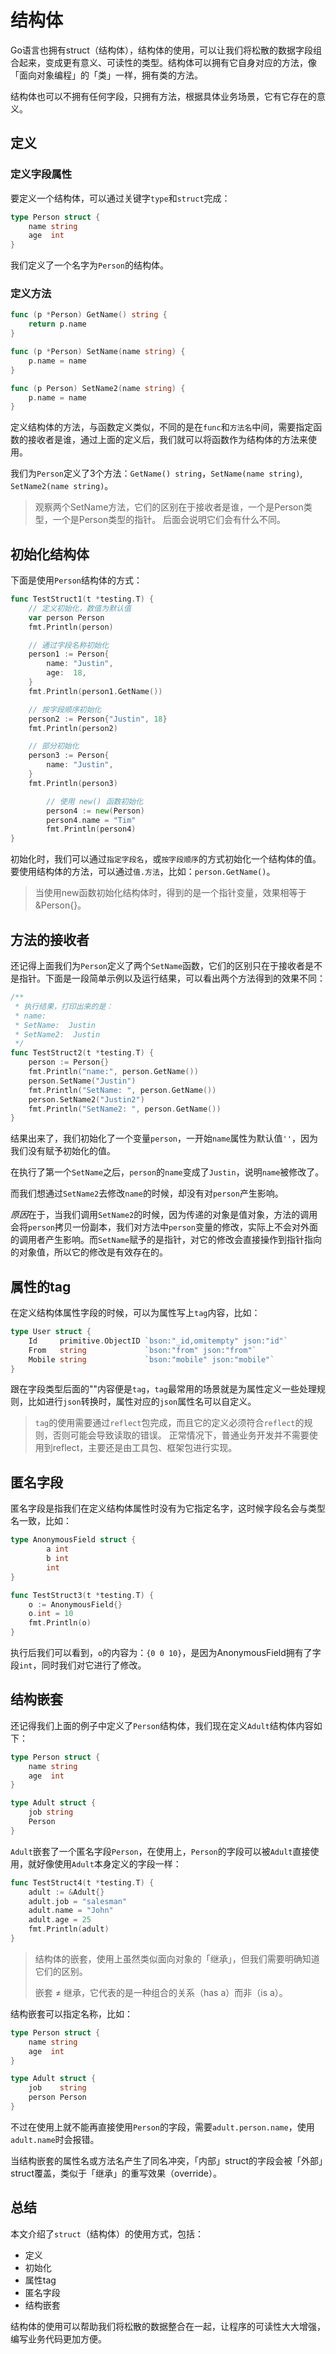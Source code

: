 # 结构体

Go语言也拥有struct（结构体），结构体的使用，可以让我们将松散的数据字段组合起来，变成更有意义、可读性的类型。结构体可以拥有它自身对应的方法，像「面向对象编程」的「类」一样，拥有类的方法。

结构体也可以不拥有任何字段，只拥有方法，根据具体业务场景，它有它存在的意义。

## 定义
### 定义字段属性

要定义一个结构体，可以通过关键字`type`和`struct`完成：

```Go
type Person struct {
	name string
	age  int
}
```

我们定义了一个名字为`Person`的结构体。

### 定义方法

```Go
func (p *Person) GetName() string {
	return p.name
}

func (p *Person) SetName(name string) {
	p.name = name
}

func (p Person) SetName2(name string) {
	p.name = name
}
```

定义结构体的方法，与函数定义类似，不同的是在`func`和`方法名`中间，需要指定函数的接收者是谁，通过上面的定义后，我们就可以将函数作为结构体的方法来使用。

我们为`Person`定义了3个方法：`GetName() string`，`SetName(name string)`, `SetName2(name string)`。

> 观察两个SetName方法，它们的区别在于接收者是谁，一个是Person类型，一个是Person类型的指针。
> 后面会说明它们会有什么不同。

## 初始化结构体

下面是使用`Person`结构体的方式：

```Go
func TestStruct1(t *testing.T) {
	// 定义初始化，数值为默认值
	var person Person
	fmt.Println(person)

	// 通过字段名称初始化
	person1 := Person{
		name: "Justin",
		age:  18,
	}
	fmt.Println(person1.GetName())

	// 按字段顺序初始化
	person2 := Person{"Justin", 18}
	fmt.Println(person2)

	// 部分初始化
	person3 := Person{
		name: "Justin",
	}
	fmt.Println(person3)

        // 使用 new() 函数初始化
        person4 := new(Person)
        person4.name = "Tim"
        fmt.Println(person4)
}
```

初始化时，我们可以通过`指定字段名`，或`按字段顺序`的方式初始化一个结构体的值。
要使用结构体的方法，可以通过`值.方法`，比如：`person.GetName()`。

> 当使用new函数初始化结构体时，得到的是一个指针变量，效果相等于 &Person{}。

## 方法的接收者

还记得上面我们为`Person`定义了两个`SetName`函数，它们的区别只在于接收者是不是指针。下面是一段简单示例以及运行结果，可以看出两个方法得到的效果不同：

```Go
/**
 * 执行结果，打印出来的是：
 * name:
 * SetName:  Justin
 * SetName2:  Justin
 */
func TestStruct2(t *testing.T) {
	person := Person{}
	fmt.Println("name:", person.GetName())
	person.SetName("Justin")
	fmt.Println("SetName: ", person.GetName())
	person.SetName2("Justin2")
	fmt.Println("SetName2: ", person.GetName())
}
```

结果出来了，我们初始化了一个变量`person`，一开始`name`属性为默认值`''`，因为我们没有赋予初始化的值。

在执行了第一个`SetName`之后，`person`的`name`变成了`Justin`，说明`name`被修改了。

而我们想通过`SetName2`去修改`name`的时候，却没有对`person`产生影响。

*原因*在于，当我们调用`SetName2`的时候，因为传递的对象是值对象，方法的调用会将`person`拷贝一份副本，我们对方法中`person`变量的修改，实际上不会对外面的调用者产生影响。而`SetName`赋予的是指针，对它的修改会直接操作到指针指向的对象值，所以它的修改是有效存在的。

## 属性的tag

在定义结构体属性字段的时候，可以为属性写上`tag`内容，比如：

```Go
type User struct {
	Id     primitive.ObjectID `bson:"_id,omitempty" json:"id"`
	From   string             `bson:"from" json:"from"`
	Mobile string             `bson:"mobile" json:"mobile"`
}
```

跟在字段类型后面的""内容便是`tag`，`tag`最常用的场景就是为属性定义一些处理规则，比如进行`json`转换时，属性对应的`json`属性名可以自定义。

> `tag`的使用需要通过`reflect`包完成，而且它的定义必须符合`reflect`的规则，否则可能会导致读取的错误。
> 正常情况下，普通业务开发并不需要使用到reflect，主要还是由工具包、框架包进行实现。

## 匿名字段

匿名字段是指我们在定义结构体属性时没有为它指定名字，这时候字段名会与类型名一致，比如：

```Go
type AnonymousField struct {
        a int
        b int
        int
}

func TestStruct3(t *testing.T) {
	o := AnonymousField{}
	o.int = 10
	fmt.Println(o)
}
```

执行后我们可以看到，`o`的内容为：`{0 0 10}`，是因为AnonymousField拥有了字段`int`，同时我们对它进行了修改。

## 结构嵌套

还记得我们上面的例子中定义了`Person`结构体，我们现在定义`Adult`结构体内容如下：

```Go
type Person struct {
	name string
	age  int
}

type Adult struct {
	job string
	Person
}
```

`Adult`嵌套了一个匿名字段`Person`，在使用上，`Person`的字段可以被`Adult`直接使用，就好像使用`Adult`本身定义的字段一样：

```Go
func TestStruct4(t *testing.T) {
	adult := &Adult{}
	adult.job = "salesman"
	adult.name = "John"
	adult.age = 25
	fmt.Println(adult)
}
```

> 结构体的嵌套，使用上虽然类似面向对象的「继承」，但我们需要明确知道它们的区别。
>
> 嵌套 ≠ 继承，它代表的是一种组合的关系（has a）而非（is a）。

结构嵌套可以指定名称，比如：

```Go
type Person struct {
	name string
	age  int
}

type Adult struct {
	job    string
	person Person
}
```

不过在使用上就不能再直接使用`Person`的字段，需要`adult.person.name`，使用`adult.name`时会报错。

当结构嵌套的属性名或方法名产生了同名冲突，「内部」struct的字段会被「外部」struct覆盖，类似于「继承」的重写效果（override）。

## 总结

本文介绍了`struct`（结构体）的使用方式，包括：

* 定义
* 初始化
* 属性tag
* 匿名字段
* 结构嵌套

结构体的使用可以帮助我们将松散的数据整合在一起，让程序的可读性大大增强，编写业务代码更加方便。
